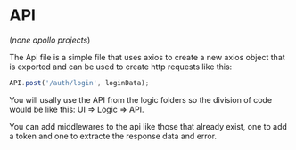 # API

(_none apollo projects_)

The Api file is a simple file that uses axios to create a new axios object
that is exported and can be used to create http requests like this:

```javascript
API.post('/auth/login', loginData);
```

You will usally use the API from the logic folders so the division of code
would be like this: UI => Logic => API.

You can add middlewares to the api like those that already exist, one to add a token
and one to extracte the response data and error.
